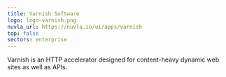 ```yaml
---
title: Varnish Software
logo: logo-varnish.png
nuvla_url: https://nuvla.io/ui/apps/varnish
top: false
sectors: enterprise
---
```


Varnish is an HTTP accelerator designed for content-heavy dynamic web sites as well as APIs.
